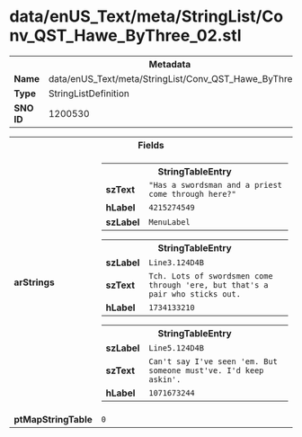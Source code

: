 <h1>data/enUS_Text/meta/StringList/Conv_QST_Hawe_ByThree_02.stl</h1><table><tr><th colspan="100%">Metadata</th></tr><tr><td><b>Name</b></td><td>data/enUS_Text/meta/StringList/Conv_QST_Hawe_ByThree_02.stl</td></tr><tr><td><b>Type</b></td><td>StringListDefinition</td></tr><tr><td><b>SNO ID</b></td><td>1200530</td></tr></table>

<table><tr><th colspan="100%">Fields</th></tr><tr><td><b>arStrings</b></td><td><table><tr><th colspan="100%">StringTableEntry</th></tr><tr><td><b>szText</b></td><td><code>"Has a swordsman and a priest come through here?"</code></td></tr><tr><td><b>hLabel</b></td><td><code>4215274549</code></td></tr><tr><td><b>szLabel</b></td><td><code>MenuLabel</code></td></tr></table>


<table><tr><th colspan="100%">StringTableEntry</th></tr><tr><td><b>szLabel</b></td><td><code>Line3.124D4B</code></td></tr><tr><td><b>szText</b></td><td><code>Tch. Lots of swordsmen come through 'ere, but that's a pair who sticks out.</code></td></tr><tr><td><b>hLabel</b></td><td><code>1734133210</code></td></tr></table>


<table><tr><th colspan="100%">StringTableEntry</th></tr><tr><td><b>szLabel</b></td><td><code>Line5.124D4B</code></td></tr><tr><td><b>szText</b></td><td><code>Can't say I've seen 'em. But someone must've. I'd keep askin'.</code></td></tr><tr><td><b>hLabel</b></td><td><code>1071673244</code></td></tr></table>


</td></tr><tr><td><b>ptMapStringTable</b></td><td><code>0</code></td></tr></table>

